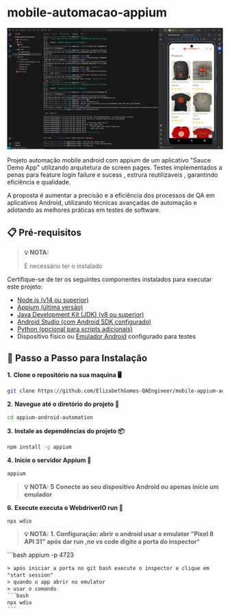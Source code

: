 # mobile-automacao-appium

![Texto alternativo](appiumMobileAutomation1.png)

Projeto automação mobile android com appium de um aplicativo "Sauce Demo App" utilizando 
arquitetura de screen pages. Testes implementados a penas para feature 
login failure e sucess , estrura reutilizaveis , garantindo eficiência e
qualidade.

A proposta é aumentar a precisão e a eficiência dos processos de QA em aplicativos Android, 
utilizando técnicas avançadas de automação e adotando as melhores práticas em testes de software.


## 📋 Pré-requisitos

> **💡 NOTA:**
> 
> È necessário ter o instalado
> 

Certifique-se de ter os seguintes componentes instalados para executar este projeto:

- [Node.js (v14 ou superior)](https://nodejs.org/)
- [Appium (última versão)](https://appium.io/docs/en/about-appium/intro/)
- [Java Development Kit (JDK) (v8 ou superior)](https://www.oracle.com/java/technologies/javase-downloads.html)
- [Android Studio (com Android SDK configurado)](https://developer.android.com/studio)
- [Python (opcional para scripts adicionais)](https://www.python.org/downloads/)
- Dispositivo físico ou [Emulador Android](https://developer.android.com/studio/run/emulator) configurado para testes




## 📝 Passo a Passo para Instalação



**1.** **Clone o repositório na sua maquina 🖥️**

```bash
git clone https://github.com/ElizabethGomes-QAEngineer/mobile-appium-automacao.git
```

**2.** **Navegue até o diretório do projeto 📂**

```bash
cd appium-android-automation
````


**3.** **Instale as dependências do projeto 📦**

```bash
npm install -g appium
```

**4.** **Inicie o servidor Appium 🚀**

```bash
appium
```

> **💡 NOTA:**
> **5** **Conecte ao seu dispositivo Android ou apenas inicie um emulador**
> 


**6.** **Execute executa o WebdriverIO run 🚀**



```bash
npx wdio
````




> 
> **💡 NOTA:** **1. Configuração: abrir o android usar o emulator "Pixel 8 API 31" após dar run ,no vs code digite a porta do inspector***
> 
´´´bash
appium -p 4723
```
> após iniciar a porta no git bash execute o inspector e clique em "start session"
> quando o app abrir no emulator  
> usar o comando
´´´bash
npx wdio
´´´






